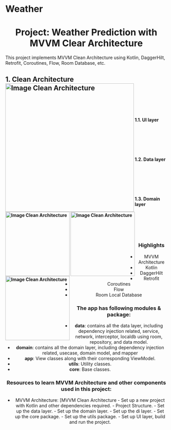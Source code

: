 # Weather

<h1 align="center">Project: Weather Prediction with MVVM Clear Architecture</h1>

This project implements MVVM Clean Architecture using Kotlin, DaggerHilt, Retrofit, Coroutines, Flow, Room Database, etc.

<div align="center"/>
<h2 align="left">1. Clean Architecture
  <img align="left"  width="400" height="400" src="https://developer.android.com/static/topic/libraries/architecture/images/mad-arch-overview.png" alt="Image Clean Architecture"/>
</h2>
<br>
<br>
<br>
<br>

<h4 align="left">1.1. UI layer
  <img align="left"  width="200" height="200" src="https://developer.android.com/static/topic/libraries/architecture/images/mad-arch-overview-ui.png" alt="Image Clean Architecture"/>
</h4>
<br>
<br>
<br>
<br>

<h4 align="left">1.2. Data layer
  <img align="left"  width="200" height="200" src="https://developer.android.com/static/topic/libraries/architecture/images/mad-arch-overview-data.png" alt="Image Clean Architecture"/>
</h4>

<br>
<br>
<br>
<br>

<h4 align="left">1.3. Domain layer
  <img align="left"  width="200" height="200" src="https://developer.android.com/static/topic/libraries/architecture/images/mad-arch-overview-domain.png" alt="Image Clean Architecture"/>
</h4>
<br>
<br>
<br>
<br>

<p>

### Highlights
- MVVM Architecture
- Kotlin
- DaggerHilt
- Retrofit
- Coroutines
- Flow
- Room Local Database

### The app has following modules & package:

- **data**: contains all the data layer, including dependency injection related, service, network, interceptor, localdb using room, repository, and data model.
- **domain**: contains all the domain layer, including dependency injection related, usecase, domain model, and mapper
- **app**: View classes along with their corresponding ViewModel.
- **utils**: Utility classes.
- **core**: Base classes.

### Resources to learn MVVM Architecture and other components used in this project:

- MVVM
  Architecture: [MVVM Clean Architecture
        - Set up a new project with Kotlin and other dependencies required.
        - Project Structure.
        - Set up the data layer.
        - Set up the domain layer.
        - Set up the di layer.
        - Set up the core package.
        - Set up the utils package.
        - Set up UI layer, build and run the project.

  </p>
